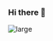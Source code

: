 ### Hi there 👋
![large](https://github.com/pfokin92/pfokin92/assets/49921254/93648e62-34d3-48f2-aeee-3bdb41340ac0)


<!--
**pfokin92/pfokin92** is a ✨ _special_ ✨ repository because its `README.md` (this file) appears on your GitHub profile.

Here are some ideas to get you started:

- 🔭 I’m currently working on ...
- 🌱 I’m currently learning ...
- 👯 I’m looking to collaborate on ...
- 🤔 I’m looking for help with ...
- 💬 Ask me about ...
- 📫 How to reach me: ...
- 😄 Pronouns: ...
- ⚡ Fun fact: ...
-->
